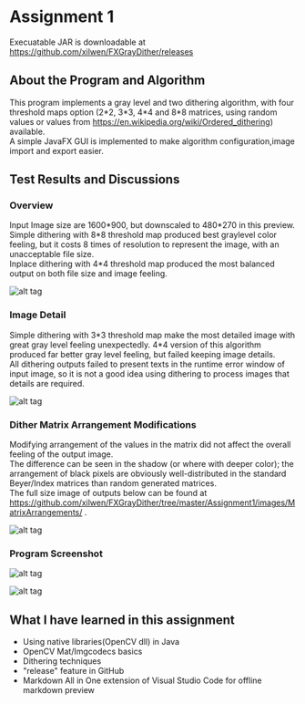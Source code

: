 # Assignment 1
 
Execuatable JAR is downloadable at https://github.com/xilwen/FXGrayDither/releases  

## About the Program and Algorithm
  
  This program implements a gray level and two dithering algorithm, with four threshold maps option (2\*2, 3\*3, 4\*4 and 8\*8 matrices, using random values or values from https://en.wikipedia.org/wiki/Ordered_dithering) available.  
  A simple JavaFX GUI is implemented to make algorithm configuration,image import and export easier.

## Test Results and Discussions  
### Overview
  Input Image size are 1600\*900, but downscaled to 480\*270 in this preview.  
  Simple dithering with 8*8 threshold map produced best graylevel color feeling, but it costs 8 times of resolution to represent the image, with an unacceptable file size.  
  Inplace dithering with 4\*4 threshold map produced the most balanced output on both file size and image feeling.  

  ![alt tag](https://raw.githubusercontent.com/xilwen/FXGrayDither/master/Assignment1/images/Overview.png)  

### Image Detail 
  Simple dithering with 3\*3 threshold map make the most detailed image with great gray level feeling unexpectedly. 4*4 version of this algorithm produced far better gray level feeling, but failed keeping image details.  
  All dithering outputs failed to present texts in the runtime error window of input image, so it is not a good idea using dithering to process images that details are required.  

  ![alt tag](https://raw.githubusercontent.com/xilwen/FXGrayDither/master/Assignment1/images/Details.png)  


### Dither Matrix Arrangement Modifications
  Modifying arrangement of the values in the matrix did not affect the overall feeling of the output image.  
  The difference can be seen in the shadow (or where with deeper color); the arrangement of black pixels are obviously well-distributed in the standard Beyer/Index matrices than random generated matrices.  
  The full size image of outputs below can be found at https://github.com/xilwen/FXGrayDither/tree/master/Assignment1/images/MatrixArrangements/ .  

  ![alt tag](https://raw.githubusercontent.com/xilwen/FXGrayDither/master/Assignment1/images/ArrangementDifferences.png)


### Program Screenshot
![alt tag](https://raw.githubusercontent.com/xilwen/FXGrayDither/master/Screenshot.jpg)  

![alt tag](https://raw.githubusercontent.com/xilwen/FXGrayDither/master/Screenshot1.jpg)

## What I have learned in this assignment
* Using native libraries(OpenCV dll) in Java
* OpenCV Mat/Imgcodecs basics
* Dithering techniques
* "release" feature in GitHub
* Markdown All in One extension of Visual Studio Code for offline markdown preview
